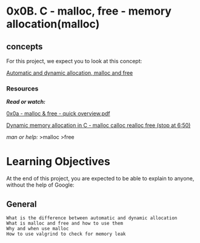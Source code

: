 # 0x0B. C - malloc, free - memory allocation(malloc)

## concepts
For this project, we expect you to look at this concept:

[Automatic and dynamic allocation, malloc and free](https://intranet.alxswe.com/concepts/62)

### Resources

***Read or watch:***

[0x0a - malloc & free - quick overview.pdf](https://intranet.alxswe.com/rltoken/7q6RmWq86XkUhvmlhrg9bg)

[Dynamic memory allocation in C - malloc calloc realloc free (stop at 6:50)](https://intranet.alxswe.com/rltoken/pfGb2oVIYLO_1a8jtFGQYw)


*man or help:*
    >malloc
    >free

# Learning Objectives
At the end of this project, you are expected to be able to explain to anyone, without the help of Google:

## General
    What is the difference between automatic and dynamic allocation
    What is malloc and free and how to use them
    Why and when use malloc
    How to use valgrind to check for memory leak
